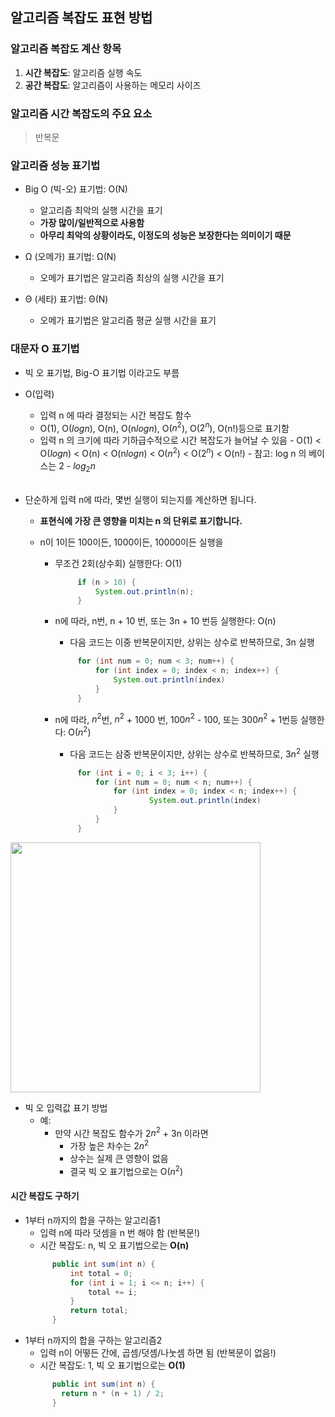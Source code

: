 ## 알고리즘 복잡도 표현 방법

### 알고리즘 복잡도 계산 항목

1. **시간 복잡도**: 알고리즘 실행 속도
2. **공간 복잡도**: 알고리즘이 사용하는 메모리 사이즈

### 알고리즘 시간 복잡도의 주요 요소

> 반복문

### 알고리즘 성능 표기법

- Big O (빅-오) 표기법: O(N)

  - 알고리즘 최악의 실행 시간을 표기
  - **가장 많이/일반적으로 사용함**
  - **아무리 최악의 상황이라도, 이정도의 성능은 보장한다는 의미이기 때문**

- Ω (오메가) 표기법: Ω(N)

  - 오메가 표기법은 알고리즘 최상의 실행 시간을 표기

- Θ (세타) 표기법: Θ(N)
  - 오메가 표기법은 알고리즘 평균 실행 시간을 표기

### 대문자 O 표기법

- 빅 오 표기법, Big-O 표기법 이라고도 부름
- O(입력)
  - 입력 n 에 따라 결정되는 시간 복잡도 함수
  - O(1), O($log n$), O(n), O(n$log n$), O($n^2$), O($2^n$), O(n!)등으로 표기함
  - 입력 n 의 크기에 따라 기하급수적으로 시간 복잡도가 늘어날 수 있음 - O(1) < O($log n$) < O(n) < O(n$log n$) < O($n^2$) < O($2^n$) < O(n!) - 참고: log n 의 베이스는 2 - $log_2 n$
    <br><br>
- 단순하게 입력 n에 따라, 몇번 실행이 되는지를 계산하면 됩니다.

  - **표현식에 가장 큰 영향을 미치는 n 의 단위로 표기합니다.**
  - n이 1이든 100이든, 1000이든, 10000이든 실행을

    - 무조건 2회(상수회) 실행한다: O(1)

      ```java
           if (n > 10) {
               System.out.println(n);
           }

      ```

    - n에 따라, n번, n + 10 번, 또는 3n + 10 번등 실행한다: O(n)
      - 다음 코드는 이중 반복문이지만, 상위는 상수로 반복하므로, 3n 실행
      ```java
           for (int num = 0; num < 3; num++) {
               for (int index = 0; index < n; index++) {
                   System.out.println(index)
               }
           }
      ```
    - n에 따라, $n^2$번, $n^2$ + 1000 번, 100$n^2$ - 100, 또는 300$n^2$ + 1번등 실행한다: O($n^2$)
      - 다음 코드는 삼중 반복문이지만, 상위는 상수로 반복하므로, 3$n^2$ 실행
      ```java
           for (int i = 0; i < 3; i++) {
               for (int num = 0; num < n; num++) {
                   for (int index = 0; index < n; index++) {
                           System.out.println(index)
                   }
               }
           }
      ```

<img src="http://www.fun-coding.org/00_Images/bigo.png" width=400/>

- 빅 오 입력값 표기 방법
  - 예:
    - 만약 시간 복잡도 함수가 2$n^2$ + 3n 이라면
      - 가장 높은 차수는 2$n^2$
      - 상수는 실제 큰 영향이 없음
      - 결국 빅 오 표기법으로는 O($n^2$)

#### 시간 복잡도 구하기

- 1부터 n까지의 합을 구하는 알고리즘1
  - 입력 n에 따라 덧셈을 n 번 해야 함 (반복문!)
  - 시간 복잡도: n, 빅 오 표기법으로는 **O(n)**
  ```java
        public int sum(int n) {
            int total = 0;
            for (int i = 1; i <= n; i++) {
                total += i;
            }
            return total;
        }
  ```

* 1부터 n까지의 합을 구하는 알고리즘2
  - 입력 n이 어떻든 간에, 곱셈/덧셈/나눗셈 하면 됨 (반복문이 없음!)
  - 시간 복잡도: 1, 빅 오 표기법으로는 **O(1)**
  ```java
        public int sum(int n) {
          return n * (n + 1) / 2;
        }
  ```
